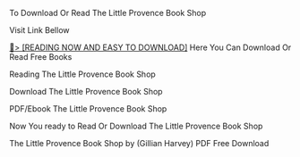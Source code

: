 To Download Or Read The Little Provence Book Shop

Visit Link Bellow

<a href="https://uk.ebookarea.xyz/?book=B0D64H8J3M">📖&gt; [READING NOW AND EASY TO DOWNLOAD]</a>
Here You Can Download Or Read Free Books

Reading The Little Provence Book Shop

Download The Little Provence Book Shop

PDF/Ebook The Little Provence Book Shop

Now You ready to Read Or Download The Little Provence Book Shop

The Little Provence Book Shop by (Gillian  Harvey) PDF Free Download
